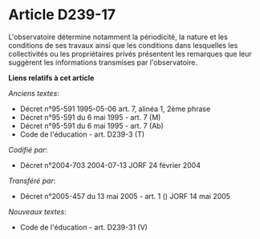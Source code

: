 # Article D239-17

L'observatoire détermine notamment la périodicité, la nature et les conditions de ses travaux ainsi que les conditions dans
lesquelles les collectivités ou les propriétaires privés présentent les remarques que leur suggèrent les informations
transmises par l'observatoire.

**Liens relatifs à cet article**

_Anciens textes_:

  - Décret n°95-591 1995-05-06 art. 7, alinéa 1, 2ème phrase
  - Décret n°95-591 du 6 mai 1995 - art. 7 (M)
  - Décret n°95-591 du 6 mai 1995 - art. 7 (Ab)
  - Code de l'éducation - art. D239-3 (T)

_Codifié par_:

  - Décret n°2004-703 2004-07-13 JORF 24 février 2004

_Transféré par_:

  - Décret n°2005-457 du 13 mai 2005 - art. 1 () JORF 14 mai 2005

_Nouveaux textes_:

  - Code de l'éducation - art. D239-31 (V)
